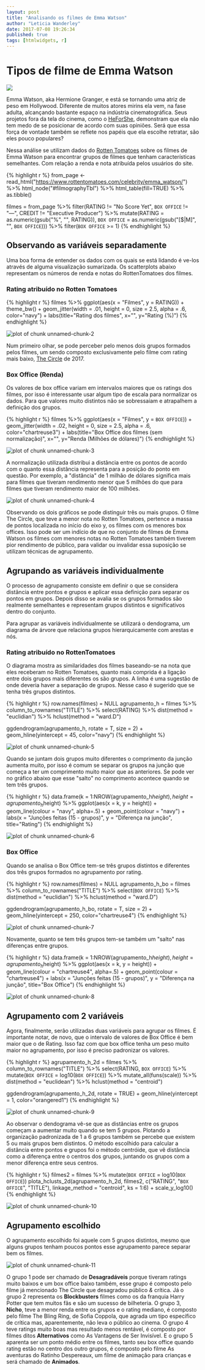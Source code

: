 ```yaml
---
layout: post
title: "Analisando os filmes de Emma Watson"
author: "Leticia Wanderley"
date: 2017-07-08 19:26:34
published: true
tags: [htmlwidgets, r]
---
```

 

 

 
# Tipos de filme de Emma Watson
![](/ad1-blog/figure/source/filmes-de-emma-watson/2017-07-08-filmes-de-emma-watson/Emma-Watson.jpg)
 
Emma Watson, aka Hermione Granger, e está se tornando uma atriz de peso em Hollywood. Diferente de muitos atores mirins ela vem, na fase adulta, alcançando bastante espaço na indústria cinematográfica. Seus projetos fora da tela do cinema, como o [HeForShe](http://www.heforshe.org/en), demonstram que ela não tem medo de se posicionar de acordo com suas opiniões. Será que essa força de vontade também se reflete nos papéis que ela escolhe retratar, são eles pouco populares?
 
Nessa análise se utilizam dados do [Rotten Tomatoes](https://www.rottentomatoes.com) sobre os filmes de Emma Watson para encontrar grupos de filmes que tenham características semelhantes. Com relação a renda e nota atribuída pelos usuários do site.
 

{% highlight r %}
from_page <- read_html("https://www.rottentomatoes.com/celebrity/emma_watson/") %>% 
    html_node("#filmographyTbl") %>% 
    html_table(fill=TRUE) %>%
    as.tibble()
 
filmes = from_page %>% 
    filter(RATING != "No Score Yet", 
           `BOX OFFICE` != "—", 
           CREDIT != "Executive Producer") %>%
    mutate(RATING = as.numeric(gsub("%", "", RATING)), 
           `BOX OFFICE` = as.numeric(gsub("[$|M]", "", `BOX OFFICE`))) %>% 
    filter(`BOX OFFICE` >= 1) 
{% endhighlight %}
 
## Observando as variáveis separadamente
 
Uma boa forma de entender os dados com os quais se está lidando é ve-los através de alguma visualização sumarizada. Os scatterplots abaixo representam os números de renda e notas do RottenTomatoes dos filmes.
 
###  Rating atribuído no Rotten Tomatoes
 

{% highlight r %}
filmes %>% 
    ggplot(aes(x = "Filmes", y = RATING)) + theme_bw() +
    geom_jitter(width = .01, height = 0, size = 2.5, alpha = .6, color="navy") +
    labs(title="Rating dos filmes", x="", y="Rating (%)")
{% endhighlight %}

![plot of chunk unnamed-chunk-2](/ad1-blog/figure/source/filmes-de-emma-watson/2017-07-08-filmes-de-emma-watson/unnamed-chunk-2-1.png)
 
Num primeiro olhar, se pode perceber pelo menos dois grupos formados pelos filmes, um sendo composto exclusivamente pelo filme com rating mais baixo, [The Circle](https://www.rottentomatoes.com/m/the_circle_2017) de 2017.
 
### Box Office (Renda) 
 
Os valores de box office variam em intervalos maiores que os ratings dos filmes, por isso é interessante usar algum tipo de escala para normalizar os dados. Para que valores muito distintos não se sobressaiam e atrapalhem a definição dos grupos.
 

{% highlight r %}
filmes %>% 
    ggplot(aes(x = "Filmes", y = `BOX OFFICE`)) + 
    geom_jitter(width = .02, height = 0, size = 2.5, alpha = .6, color="chartreuse3") +
    labs(title="Box Office dos filmes (sem normalização)", x="", y="Renda (Milhões de dólares)")
{% endhighlight %}

![plot of chunk unnamed-chunk-3](/ad1-blog/figure/source/filmes-de-emma-watson/2017-07-08-filmes-de-emma-watson/unnamed-chunk-3-1.png)
 
A normalização utilizada distribui a distância entre os pontos de acordo com o quanto essa distância representa para a posição do ponto em questão. Por exemplo, a "distância" de 1 milhão de dólares significa mais para filmes que tiveram rendimento menor que 5 milhões do que para filmes que tiveram rendimento maior de 100 milhões.
 
![plot of chunk unnamed-chunk-4](/ad1-blog/figure/source/filmes-de-emma-watson/2017-07-08-filmes-de-emma-watson/unnamed-chunk-4-1.png)
 
Observando os dois gráficos se pode distinguir três ou mais grupos. O filme The Circle, que teve a menor nota no Rotten Tomatoes, pertence a massa de pontos localizada no início do eixo y, os filmes com os menores box offices. Isso pode ser um indício de que no conjunto de filmes de Emma Watson os filmes com menores notas no Rotten Tomatoes também tiverem pior rendimento de público, para validar ou invalidar essa suposição se utilizam técnicas de agrupamento.
 
## Agrupando as variáveis individualmente
 
O processo de agrupamento consiste em definir o que se considera distância entre pontos e grupos e aplicar essa definição para separar os pontos em grupos. Depois disso se avalia se os grupos formados são realmente semelhantes e representam grupos distintos e significativos dentro do conjunto.
 
Para agrupar as variáveis individualmente se utilizará o dendograma, um diagrama de árvore que relaciona grupos hierarquicamente com arestas e nós.
 
### Rating atribuído no RottenTomatoes
 
O diagrama mostra as similaridades dos filmes baseando-se na nota que eles receberam no Rotten Tomatoes, quanto mais comprida é a ligação entre dois grupos mais diferentes os são grupos. A linha é uma sugestão de onde deveria haver a separação de grupos. Nesse caso é sugerido que se tenha três grupos distintos.
 

{% highlight r %}
row.names(filmes) = NULL
agrupamento_h = filmes %>% 
    column_to_rownames("TITLE") %>%
    select(RATING) %>%
    dist(method = "euclidian") %>% 
    hclust(method = "ward.D")
 
ggdendrogram(agrupamento_h, rotate = T, size = 2) + 
    geom_hline(yintercept = 45, color="navy")
{% endhighlight %}

![plot of chunk unnamed-chunk-5](/ad1-blog/figure/source/filmes-de-emma-watson/2017-07-08-filmes-de-emma-watson/unnamed-chunk-5-1.png)
 
Quando se juntam dois grupos muito diferentes o comprimento da junção aumenta muito, por isso é comum se separar os grupos na junção que começa a ter um comprimento muito maior que as anteriores. Se pode ver no gráfico abaixo que esse "salto" no comprimento acontece quando se tem três grupos. 
 

{% highlight r %}
data.frame(k = 1:NROW(agrupamento_h$height), 
           height = agrupamento_h$height) %>% 
    ggplot(aes(x = k, y = height)) + 
    geom_line(colour = "navy", alpha=.5) + 
    geom_point(colour = "navy") + 
    labs(x = "Junções feitas (15 - grupos)", y = "Diferença na junção", title="Rating")
{% endhighlight %}

![plot of chunk unnamed-chunk-6](/ad1-blog/figure/source/filmes-de-emma-watson/2017-07-08-filmes-de-emma-watson/unnamed-chunk-6-1.png)
 
### Box Office
 
Quando se analisa o Box Office tem-se três grupos distintos e diferentes dos três grupos formados no agrupamento por rating.
 

{% highlight r %}
row.names(filmes) = NULL
agrupamento_h_bo = filmes %>% 
    column_to_rownames("TITLE") %>%
    select(`BOX OFFICE`) %>%
    dist(method = "euclidian") %>% 
    hclust(method = "ward.D")
 
ggdendrogram(agrupamento_h_bo, rotate = T, size = 2) + 
    geom_hline(yintercept = 250, color="chartreuse4")
{% endhighlight %}

![plot of chunk unnamed-chunk-7](/ad1-blog/figure/source/filmes-de-emma-watson/2017-07-08-filmes-de-emma-watson/unnamed-chunk-7-1.png)
 
Novamente, quanto se tem três grupos tem-se também um "salto" nas diferenças entre grupos.
 

{% highlight r %}
data.frame(k = 1:NROW(agrupamento_h$height), 
           height = agrupamento_h$height) %>% 
    ggplot(aes(x = k, y = height)) + 
    geom_line(colour = "chartreuse4", alpha=.5) + 
    geom_point(colour = "chartreuse4") + 
    labs(x = "Junções feitas (15 - grupos)", y = "Diferença na junção", title="Box Office")
{% endhighlight %}

![plot of chunk unnamed-chunk-8](/ad1-blog/figure/source/filmes-de-emma-watson/2017-07-08-filmes-de-emma-watson/unnamed-chunk-8-1.png)
 
## Agrupamento com 2 variáveis
 
Agora, finalmente, serão utilizadas duas variáveis para agrupar os filmes. É importante notar, de novo, que o intervalo de valores de Box Office é bem maior que o de Rating. Isso faz com que box office tenha um peso muito maior no agrupamento, por isso é preciso padronizar os valores. 
 

{% highlight r %}
agrupamento_h_2d = filmes %>% 
    column_to_rownames("TITLE") %>%
    select(RATING, `BOX OFFICE`) %>% 
    mutate(`BOX OFFICE` = log10(`BOX OFFICE`)) %>% 
    mutate_all(funs(scale)) %>% 
    dist(method = "euclidean") %>% 
    hclust(method = "centroid")
 
ggdendrogram(agrupamento_h_2d, rotate = TRUE) + 
    geom_hline(yintercept = 1, color="orangered1")
{% endhighlight %}

![plot of chunk unnamed-chunk-9](/ad1-blog/figure/source/filmes-de-emma-watson/2017-07-08-filmes-de-emma-watson/unnamed-chunk-9-1.png)
 
Ao observar o dendograma vê-se que as distâncias entre os grupos começam a aumentar muito quando se tem 5 grupos. Plotando a organização padronizada de 1 a 6 grupos também se percebe que existem 5 ou mais grupos bem distintos. O método escolhido para calcular a distância entre pontos e grupos foi o método centróide, que vê distância como a diferença entre o centros dos grupos, juntando os grupos com a menor diferença entre seus centros.
 

{% highlight r %}
filmes2 = filmes %>% mutate(`BOX OFFICE` = log10(`BOX OFFICE`))
plota_hclusts_2d(agrupamento_h_2d, 
                 filmes2, 
                 c("RATING", "`BOX OFFICE`", "TITLE"), 
                 linkage_method = "centroid", ks = 1:6) + scale_y_log10()
{% endhighlight %}

![plot of chunk unnamed-chunk-10](/ad1-blog/figure/source/filmes-de-emma-watson/2017-07-08-filmes-de-emma-watson/unnamed-chunk-10-1.png)
 
## Agrupamento escolhido
 
O agrupamento escolhido foi aquele com 5 grupos distintos, mesmo que alguns grupos tenham poucos pontos esse agrupamento parece separar bem os filmes.
 
![plot of chunk unnamed-chunk-11](/ad1-blog/figure/source/filmes-de-emma-watson/2017-07-08-filmes-de-emma-watson/unnamed-chunk-11-1.png)
 
O grupo 1 pode ser chamado de __Desagradáveis__ porque tiveram ratings muito baixos e um box office baixo também, esse grupo é composto pelo filme já mencionado The Circle que desagradou público *&* crítica. Já o grupo 2 representa os __Blockbusters__ filmes como os da franquia Harry Potter que tem muitos fãs e são um sucesso de bilheteria. O grupo 3, __Nicho__, teve a menor renda entre os grupos e o rating mediano, é composto pelo filme The Bling Ring, de Sofia Coppola, que agrada um tipo específico de crítica mas, aparentemente, não leva o público ao cinema. O grupo 4 teve ratings muito boas mas resultado menos rentável, é composto por filmes ditos __Alternativos__ como As Vantagens de Ser Invisível. E o grupo 5 aparenta ser um ponto médio entre os filmes, tanto seu box office quando rating estão no centro dos outro grupos, é composto pelo filme As aventuras do Ratinho Despereaux, um filme de animação para crianças e será chamado de __Animados__.
 
 
